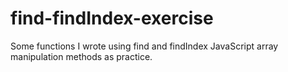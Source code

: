 # find-findIndex-exercise
Some functions I wrote using find and findIndex JavaScript array manipulation methods as practice.
